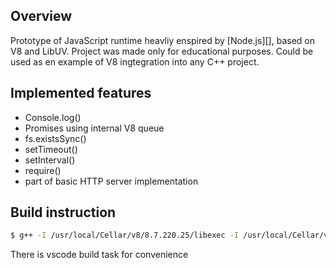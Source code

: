 ## Overview

Prototype of JavaScript runtime heavliy enspired by [Node.js][], based on V8 and LibUV. Project was made only for educational purposes. Could be used as en example of V8 ingtegration into any C++ project.

## Implemented features

 * Console.log()
 * Promises using internal V8 queue
 * fs.existsSync()
 * setTimeout()
 * setInterval()
 * require()
 * part of basic HTTP server implementation

## Build instruction
```bash
$ g++ -I /usr/local/Cellar/v8/8.7.220.25/libexec -I /usr/local/Cellar/v8/8.7.220.25/libexec/include -luv -lv8 -lv8_libbase -lv8_libplatform -lv8 -licuuc -licui18n -stdlib=libc++ -L /usr/local/Cellar/v8/8.7.220.25/libexec/ ${file} -o ${fileDirname}/${fileBasenameNoExtension} -pthread -DV8_COMPRESS_POINTERS -std=c++14'
```
There is vscode build task for convenience